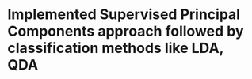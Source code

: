 # Implemented Supervised Principal Components approach followed by classification methods like LDA, QDA
